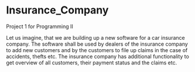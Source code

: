 # Insurance_Company
Project 1 for Programming II

Let us imagine, that we are building up a new software for a car insurance company. The software shall be used by dealers of the insurance company to add new customers and by the customers to file up claims in the case of accidents, thefts etc. The insurance company has additional functionality to get overview of all customers, their payment status and the claims etc.
